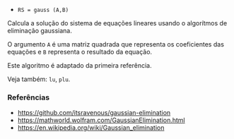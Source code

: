 * `RS = gauss (A,B)`

Calcula a solução do sistema de equações lineares usando  o algorítmos de eliminação gaussiana.

O argumento `A` é uma matriz quadrada que representa os coeficientes das equações e `B` representa o resultado da equação.

Este algoritmo é adaptado da primeira referência.

Veja também: `lu`, `plu`.

### Referências

* https://github.com/itsravenous/gaussian-elimination
* https://mathworld.wolfram.com/GaussianElimination.html
* https://en.wikipedia.org/wiki/Gaussian_elimination

